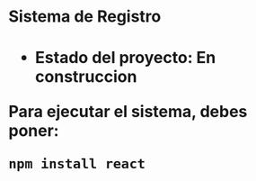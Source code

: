 <h1> Sistema de Registro<h1>

- Estado del proyecto: En construccion

Para ejecutar el sistema, debes poner:

```npm install react```

